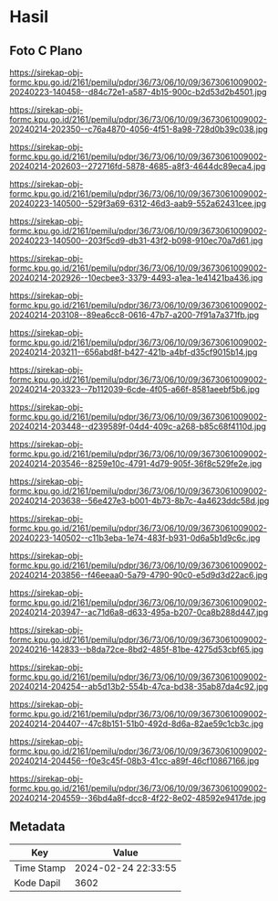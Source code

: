 # Hasil

## Foto C Plano

https://sirekap-obj-formc.kpu.go.id/2161/pemilu/pdpr/36/73/06/10/09/3673061009002-20240223-140458--d84c72e1-a587-4b15-900c-b2d53d2b4501.jpg

https://sirekap-obj-formc.kpu.go.id/2161/pemilu/pdpr/36/73/06/10/09/3673061009002-20240214-202350--c76a4870-4056-4f51-8a98-728d0b39c038.jpg

https://sirekap-obj-formc.kpu.go.id/2161/pemilu/pdpr/36/73/06/10/09/3673061009002-20240214-202603--272716fd-5878-4685-a8f3-4644dc89eca4.jpg

https://sirekap-obj-formc.kpu.go.id/2161/pemilu/pdpr/36/73/06/10/09/3673061009002-20240223-140500--529f3a69-6312-46d3-aab9-552a62431cee.jpg

https://sirekap-obj-formc.kpu.go.id/2161/pemilu/pdpr/36/73/06/10/09/3673061009002-20240223-140500--203f5cd9-db31-43f2-b098-910ec70a7d61.jpg

https://sirekap-obj-formc.kpu.go.id/2161/pemilu/pdpr/36/73/06/10/09/3673061009002-20240214-202926--10ecbee3-3379-4493-a1ea-1e41421ba436.jpg

https://sirekap-obj-formc.kpu.go.id/2161/pemilu/pdpr/36/73/06/10/09/3673061009002-20240214-203108--89ea6cc8-0616-47b7-a200-7f91a7a371fb.jpg

https://sirekap-obj-formc.kpu.go.id/2161/pemilu/pdpr/36/73/06/10/09/3673061009002-20240214-203211--656abd8f-b427-421b-a4bf-d35cf9015b14.jpg

https://sirekap-obj-formc.kpu.go.id/2161/pemilu/pdpr/36/73/06/10/09/3673061009002-20240214-203323--7b112039-6cde-4f05-a66f-8581aeebf5b6.jpg

https://sirekap-obj-formc.kpu.go.id/2161/pemilu/pdpr/36/73/06/10/09/3673061009002-20240214-203448--d239589f-04d4-409c-a268-b85c68f4110d.jpg

https://sirekap-obj-formc.kpu.go.id/2161/pemilu/pdpr/36/73/06/10/09/3673061009002-20240214-203546--8259e10c-4791-4d79-905f-36f8c529fe2e.jpg

https://sirekap-obj-formc.kpu.go.id/2161/pemilu/pdpr/36/73/06/10/09/3673061009002-20240214-203638--56e427e3-b001-4b73-8b7c-4a4623ddc58d.jpg

https://sirekap-obj-formc.kpu.go.id/2161/pemilu/pdpr/36/73/06/10/09/3673061009002-20240223-140502--c11b3eba-1e74-483f-b931-0d6a5b1d9c6c.jpg

https://sirekap-obj-formc.kpu.go.id/2161/pemilu/pdpr/36/73/06/10/09/3673061009002-20240214-203856--f46eeaa0-5a79-4790-90c0-e5d9d3d22ac6.jpg

https://sirekap-obj-formc.kpu.go.id/2161/pemilu/pdpr/36/73/06/10/09/3673061009002-20240214-203947--ac71d6a8-d633-495a-b207-0ca8b288d447.jpg

https://sirekap-obj-formc.kpu.go.id/2161/pemilu/pdpr/36/73/06/10/09/3673061009002-20240216-142833--b8da72ce-8bd2-485f-81be-4275d53cbf65.jpg

https://sirekap-obj-formc.kpu.go.id/2161/pemilu/pdpr/36/73/06/10/09/3673061009002-20240214-204254--ab5d13b2-554b-47ca-bd38-35ab87da4c92.jpg

https://sirekap-obj-formc.kpu.go.id/2161/pemilu/pdpr/36/73/06/10/09/3673061009002-20240214-204407--47c8b151-51b0-492d-8d6a-82ae59c1cb3c.jpg

https://sirekap-obj-formc.kpu.go.id/2161/pemilu/pdpr/36/73/06/10/09/3673061009002-20240214-204456--f0e3c45f-08b3-41cc-a89f-46cf10867166.jpg

https://sirekap-obj-formc.kpu.go.id/2161/pemilu/pdpr/36/73/06/10/09/3673061009002-20240214-204559--36bd4a8f-dcc8-4f22-8e02-48592e9417de.jpg


## Metadata

| Key        | Value               |
| ---------- | ------------------- |
| Time Stamp | 2024-02-24 22:33:55 |
| Kode Dapil | 3602                |



